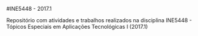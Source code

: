 #INE5448 - 2017.1

Repositório com atividades e trabalhos realizados na disciplina INE5448 - Tópicos Especiais em Aplicações Tecnológicas I (2017.1)
